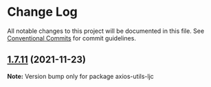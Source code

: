 # Change Log

All notable changes to this project will be documented in this file.
See [Conventional Commits](https://conventionalcommits.org) for commit guidelines.

## [1.7.11](https://github.com/LongJinCen/front-tools/compare/axios-utils-ljc@1.7.10...axios-utils-ljc@1.7.11) (2021-11-23)

**Note:** Version bump only for package axios-utils-ljc
